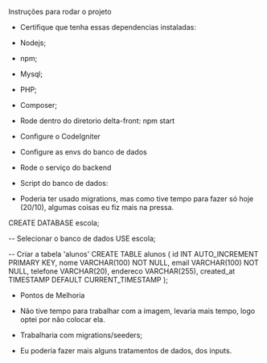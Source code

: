 Instruções para rodar o projeto


- Certifique que tenha essas dependencias instaladas:
- Nodejs;
- npm;
- Mysql;
- PHP;
- Composer;

- Rode dentro do diretorio delta-front: npm start
- Configure o CodeIgniter

- Configure as envs do banco de dados 
- Rode o serviço do backend

- Script do banco de dados:

- Poderia ter usado migrations, mas como tive tempo para fazer só hoje (20/10), algumas coisas eu fiz mais na pressa. 

CREATE DATABASE escola;

-- Selecionar o banco de dados
USE escola;

-- Criar a tabela 'alunos'
CREATE TABLE alunos (
    id INT AUTO_INCREMENT PRIMARY KEY,
    nome VARCHAR(100) NOT NULL,
    email VARCHAR(100) NOT NULL,
    telefone VARCHAR(20),
    endereco VARCHAR(255),
    created_at TIMESTAMP DEFAULT CURRENT_TIMESTAMP
);

- Pontos de Melhoria

- Não tive tempo para trabalhar com a imagem, levaria mais tempo, logo optei por não colocar ela. 
- Trabalharia com migrations/seeders;
- Eu poderia fazer mais alguns tratamentos de dados, dos inputs. 

